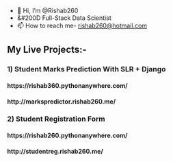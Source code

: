 - 👋 Hi, I’m @Rishab260
-  &#200D Full-Stack Data Scientist
- 📫 How to reach me- rishab260@hotmail.com

<h2>My Live Projects:- </h2>
<h3>1) Student Marks Prediction With SLR + Django </h3>
  <h4> https://rishab360.pythonanywhere.com/ </h4>
  <h4> http://markspredictor.rishab260.me/ </h4>
<h3>2) Student Registration Form </h3>
 <h4>  https://rishab260.pythonanywhere.com/</h4>
 <h4> http://studentreg.rishab260.me/ </h4>
<!---
Rishab260/Rishab260 is a ✨ special ✨ repository because its `README.md` (this file) appears on your GitHub profile.
You can click the Preview link to take a look at your changes.
--->

